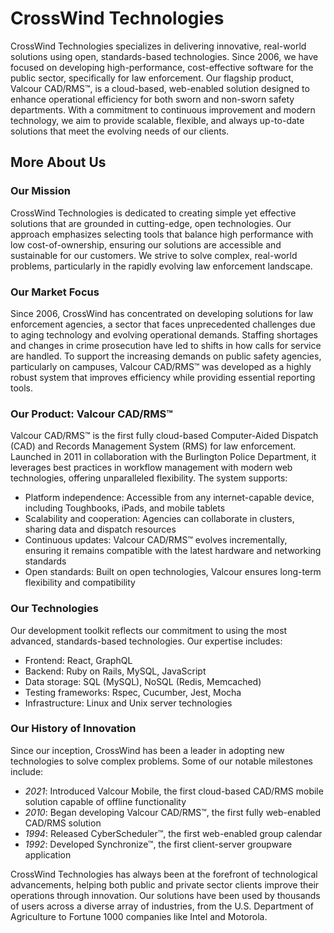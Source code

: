 # CrossWind Technologies

CrossWind Technologies specializes in delivering innovative, real-world solutions using open, standards-based technologies. Since 2006, we have focused on developing high-performance, cost-effective software for the public sector, specifically for law enforcement. Our flagship product, Valcour CAD/RMS™, is a cloud-based, web-enabled solution designed to enhance operational efficiency for both sworn and non-sworn safety departments. With a commitment to continuous improvement and modern technology, we aim to provide scalable, flexible, and always up-to-date solutions that meet the evolving needs of our clients.

## More About Us

### Our Mission

CrossWind Technologies is dedicated to creating simple yet effective solutions that are grounded in cutting-edge, open technologies. Our approach emphasizes selecting tools that balance high performance with low cost-of-ownership, ensuring our solutions are accessible and sustainable for our customers. We strive to solve complex, real-world problems, particularly in the rapidly evolving law enforcement landscape.

### Our Market Focus

Since 2006, CrossWind has concentrated on developing solutions for law enforcement agencies, a sector that faces unprecedented challenges due to aging technology and evolving operational demands. Staffing shortages and changes in crime prosecution have led to shifts in how calls for service are handled. To support the increasing demands on public safety agencies, particularly on campuses, Valcour CAD/RMS™ was developed as a highly robust system that improves efficiency while providing essential reporting tools.

### Our Product: Valcour CAD/RMS™

Valcour CAD/RMS™ is the first fully cloud-based Computer-Aided Dispatch (CAD) and Records Management System (RMS) for law enforcement. Launched in 2011 in collaboration with the Burlington Police Department, it leverages best practices in workflow management with modern web technologies, offering unparalleled flexibility. The system supports:

- Platform independence: Accessible from any internet-capable device, including Toughbooks, iPads, and mobile tablets
- Scalability and cooperation: Agencies can collaborate in clusters, sharing data and dispatch resources
- Continuous updates: Valcour CAD/RMS™ evolves incrementally, ensuring it remains compatible with the latest hardware and networking standards
- Open standards: Built on open technologies, Valcour ensures long-term flexibility and compatibility

### Our Technologies

Our development toolkit reflects our commitment to using the most advanced, standards-based technologies. Our expertise includes:

- Frontend: React, GraphQL
- Backend: Ruby on Rails, MySQL, JavaScript
- Data storage: SQL (MySQL), NoSQL (Redis, Memcached)
- Testing frameworks: Rspec, Cucumber, Jest, Mocha
- Infrastructure: Linux and Unix server technologies

### Our History of Innovation

Since our inception, CrossWind has been a leader in adopting new technologies to solve complex problems. Some of our notable milestones include:

- *2021*: Introduced Valcour Mobile, the first cloud-based CAD/RMS mobile solution capable of offline functionality
- *2010*: Began developing Valcour CAD/RMS™, the first fully web-enabled CAD/RMS solution
- *1994*: Released CyberScheduler™, the first web-enabled group calendar
- *1992*: Developed Synchronize™, the first client-server groupware application

CrossWind Technologies has always been at the forefront of technological advancements, helping both public and private sector clients improve their operations through innovation. Our solutions have been used by thousands of users across a diverse array of industries, from the U.S. Department of Agriculture to Fortune 1000 companies like Intel and Motorola.
